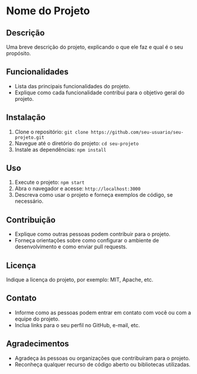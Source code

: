 # Nome do Projeto

## Descrição

Uma breve descrição do projeto, explicando o que ele faz e qual é o seu propósito.

## Funcionalidades

- Lista das principais funcionalidades do projeto.
- Explique como cada funcionalidade contribui para o objetivo geral do projeto.

## Instalação

1. Clone o repositório: `git clone https://github.com/seu-usuario/seu-projeto.git`
2. Navegue até o diretório do projeto: `cd seu-projeto`
3. Instale as dependências: `npm install`

## Uso

1. Execute o projeto: `npm start`
2. Abra o navegador e acesse: `http://localhost:3000`
3. Descreva como usar o projeto e forneça exemplos de código, se necessário.

## Contribuição

- Explique como outras pessoas podem contribuir para o projeto.
- Forneça orientações sobre como configurar o ambiente de desenvolvimento e como enviar pull requests.

## Licença

Indique a licença do projeto, por exemplo: MIT, Apache, etc.

## Contato

- Informe como as pessoas podem entrar em contato com você ou com a equipe do projeto.
- Inclua links para o seu perfil no GitHub, e-mail, etc.

## Agradecimentos

- Agradeça às pessoas ou organizações que contribuíram para o projeto.
- Reconheça qualquer recurso de código aberto ou bibliotecas utilizadas. 
